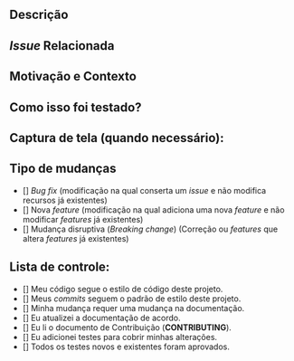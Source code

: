 <!--- Forneça um resumo geral de suas alterações no título acima -->

## Descrição
<!--- Descreva suas alterações em detalhes -->

## _Issue_ Relacionada
<!--- Este projeto aceita apenas _issues_ abertas. ->
<!--- Se você está sugerindo um nova _feature_ ou mudança, discuta com a equipe primeiro e adicione uma _issue_ -->
<!--- Se você está corrigindo um _bug_, deve haver um _issue_ descrevendo-o com etapas para reproduzi-la. -->
<!--- Por favor, adicione o link para _issue_ aqui: -->

## Motivação e Contexto
<!--- Por que essa alteração é necessária? Qual problema isso resolve? -->

## Como isso foi testado?
<!--- Descreva em detalhes como você testou suas alterações. -->
<!--- Inclua detalhes de seu ambiente de teste e os testes que você executou -->
<!--- para ver como sua alteração afeta outras áreas do código, etc. -->

## Captura de tela (quando necessário):

## Tipo de mudanças
<!--- Que tipos de alterações seu código fez? Coloque um `x` em todas as caixas que se aplicam:= -->
- [] _Bug fix_ (modificação na qual conserta um _issue_ e não modifica recursos já existentes)
- [] Nova _feature_ (modificação na qual adiciona uma nova _feature_ e não modificar _features_ já existentes)
- [] Mudança disruptiva (_Breaking change_) (Correção ou _features_ que altera _features_ já existentes)

## Lista de controle:
<!--- Passe por todos os pontos abaixo e coloque um `x` em todas as caixas que se aplicam. -->
<!--- Se você não tiver certeza sobre algum desses itens, não hesite em perguntar. Nós estamos aqui para ajudar! -->
- [] Meu código segue o estilo de código deste projeto.
- [] Meus _commits_ seguem o padrão de estilo deste projeto.
- [] Minha mudança requer uma mudança na documentação.
- [] Eu atualizei a documentação de acordo.
- [] Eu li o documento de Contribuição (**CONTRIBUTING**).
- [] Eu adicionei testes para cobrir minhas alterações.
- [] Todos os testes novos e existentes foram aprovados.